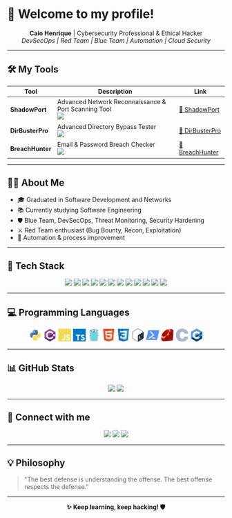 # 👋 Welcome to my profile!

<p align="center">
  <b>Caio Henrique</b> | Cybersecurity Professional & Ethical Hacker<br>
  <i>DevSecOps | Red Team | Blue Team | Automation | Cloud Security</i>
</p>

---

## 🛠️ My Tools

| Tool         | Description                                                      | Link                                                                 |
|--------------|------------------------------------------------------------------|----------------------------------------------------------------------|
| <b>ShadowPort</b>    | Advanced Network Reconnaissance & Port Scanning Tool <br> <img src="https://img.shields.io/github/stars/CHDevSec/ShadowPort?style=social" /> | [🔗 ShadowPort](https://github.com/CHDevSec/ShadowPort)              |
| <b>DirBusterPro</b>  | Advanced Directory Bypass Tester <br> <img src="https://img.shields.io/github/stars/CHDevSec/DirBusterPro?style=social" /> | [🔗 DirBusterPro](https://github.com/CHDevSec/DirBusterPro)          |
| <b>BreachHunter</b>  | Email & Password Breach Checker <br> <img src="https://img.shields.io/github/stars/CHDevSec/BreachHunter?style=social" /> | [🔗 BreachHunter](https://github.com/CHDevSec/BreachHunter)          |

---

## 👨‍💻 About Me

- 🎓 Graduated in Software Development and Networks
- 📚 Currently studying Software Engineering
- 🛡️ Blue Team, DevSecOps, Threat Monitoring, Security Hardening
- ⚔️ Red Team enthusiast (Bug Bounty, Recon, Exploitation)
- 🤖 Automation & process improvement

---

## 🧰 Tech Stack

<div align="center">
  <img src="https://img.shields.io/badge/Linux-FCC624?style=for-the-badge&logo=linux&logoColor=black"/>
  <img src="https://img.shields.io/badge/Docker-2496ED?style=for-the-badge&logo=docker&logoColor=white"/>
  <img src="https://img.shields.io/badge/Kubernetes-326CE5?style=for-the-badge&logo=kubernetes&logoColor=white"/>
  <img src="https://img.shields.io/badge/Elastic%20Stack-005571?style=for-the-badge&logo=elasticstack&logoColor=white"/>
  <img src="https://img.shields.io/badge/Wazuh-EE4C2C?style=for-the-badge&logo=wazuh&logoColor=white"/>
  <img src="https://img.shields.io/badge/Grafana-F46800?style=for-the-badge&logo=grafana&logoColor=white"/>
  <img src="https://img.shields.io/badge/Zabbix-EE0000?style=for-the-badge&logo=zabbix&logoColor=white"/>
  <img src="https://img.shields.io/badge/Neovim-57A143?style=for-the-badge&logo=neovim&logoColor=white"/>
  <img src="https://img.shields.io/badge/SentinelOne-000000?style=for-the-badge&logo=sentinelone&logoColor=white"/>
  <img src="https://img.shields.io/badge/AWS-232F3E?style=for-the-badge&logo=amazonaws&logoColor=white"/>
  <img src="https://img.shields.io/badge/Node--RED-8F0000?style=for-the-badge&logo=nodered&logoColor=white"/>
  <img src="https://img.shields.io/badge/Low--Code-0000FF?style=for-the-badge&logo=lowcode&logoColor=white"/>
</div>

---

## 💻 Programming Languages

<div align="center">
  <img src="https://raw.githubusercontent.com/devicons/devicon/master/icons/python/python-original.svg" height="30"/>
  <img src="https://raw.githubusercontent.com/devicons/devicon/master/icons/csharp/csharp-original.svg" height="30"/>
  <img src="https://raw.githubusercontent.com/devicons/devicon/master/icons/javascript/javascript-plain.svg" height="30"/>
  <img src="https://raw.githubusercontent.com/devicons/devicon/master/icons/typescript/typescript-plain.svg" height="30"/>
  <img src="https://raw.githubusercontent.com/devicons/devicon/master/icons/go/go-original.svg" height="30"/>
  <img src="https://raw.githubusercontent.com/devicons/devicon/master/icons/html5/html5-original.svg" height="30"/>
  <img src="https://raw.githubusercontent.com/devicons/devicon/master/icons/css3/css3-original.svg" height="30"/>
  <img src="https://raw.githubusercontent.com/devicons/devicon/master/icons/bash/bash-original.svg" height="30"/>
  <img src="https://raw.githubusercontent.com/devicons/devicon/master/icons/powershell/powershell-original.svg" height="30"/>
  <img src="https://raw.githubusercontent.com/devicons/devicon/master/icons/ruby/ruby-original.svg" height="30"/>
  <img src="https://raw.githubusercontent.com/devicons/devicon/master/icons/c/c-original.svg" height="30"/>
  <img src="https://raw.githubusercontent.com/devicons/devicon/master/icons/cplusplus/cplusplus-original.svg" height="30"/>
</div>

---

## 📊 GitHub Stats

<div align="center">
  <img height="165em" src="https://github-readme-stats.vercel.app/api?username=CHDevSec&show_icons=true&theme=dark&hide_border=true&count_private=true"/>
  <img height="165em" src="https://github-readme-stats.vercel.app/api/top-langs/?username=CHDevSec&layout=compact&theme=dark&hide_border=true"/>
</div>

---

## 🔗 Connect with me

<p align="center">
  <a href="mailto:caiohenriquesinger@gmail.com"><img src="https://img.shields.io/badge/Email-D14836?style=for-the-badge&logo=gmail&logoColor=white"/></a>
  <a href="https://www.linkedin.com/in/seu-linkedin"><img src="https://img.shields.io/badge/LinkedIn-0077B5?style=for-the-badge&logo=linkedin&logoColor=white"/></a>
  <a href="https://www.instagram.com/seu-instagram"><img src="https://img.shields.io/badge/Instagram-E4405F?style=for-the-badge&logo=instagram&logoColor=white"/></a>
</p>

---

## 💡 Philosophy

> "The best defense is understanding the offense. The best offense respects the defense."

---

<p align="center"><b>✨ Keep learning, keep hacking! 🛡️</b></p>
